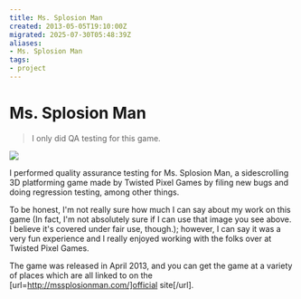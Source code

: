```yaml
---
title: Ms. Splosion Man
created: 2013-05-05T19:10:00Z
migrated: 2025-07-30T05:48:39Z
aliases:
- Ms. Splosion Man
tags:
- project
---
```


# Ms. Splosion Man

> I only did QA testing for this game.

![](https://www.youtube.com/watch?v=DM_0eAUNWNk)

I performed quality assurance testing for Ms. Splosion Man, a sidescrolling 3D platforming game made by Twisted Pixel Games by filing new bugs and doing regression testing, among other things.

To be honest, I'm not really sure how much I can say about my work on this game (In fact, I'm not absolutely sure if I can use that image you see above. I believe it's covered under fair use, though.); however, I can say it was a very fun experience and I really enjoyed working with the folks over at Twisted Pixel Games.

The game was released in April 2013, and you can get the game at a variety of places which are all linked to on the [url=http://mssplosionman.com/]official site[/url].
